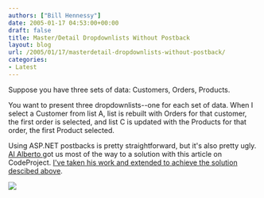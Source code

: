 ```yaml
---
authors: ["Bill Hennessy"]
date: 2005-01-17 04:53:00+00:00
draft: false
title: Master/Detail Dropdownlists Without Postback
layout: blog
url: /2005/01/17/masterdetail-dropdownlists-without-postback/
categories:
- Latest
---
```


Suppose you have three sets of data: Customers, Orders, Products.




You want to present three dropdownlists--one for each set of data. When I select a Customer from list A, list is rebuilt with Orders for that customer, the first order is selected, and list C is updated with the Products for that order, the first Product selected.




Using ASP.NET postbacks is pretty straightforward, but it's also pretty ugly. [Al Alberto ](https://www.codeproject.com/aspnet/MasterDetailDDL.asp?select=1016022&forumid=14297&df=100&msg=1016022)got us most of the way to a solution with this article on CodeProject. [I've taken his work and extended to achieve the solution descibed above](https://blog.billhennessy.com/forums/927/ShowPost.aspx).







![](https://blog.billhennessy.com/aggbug.aspx?PostID=930)

